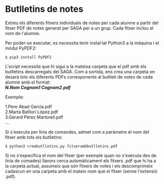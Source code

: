 # Butlletins de notes
Extreu els diferents fitxers individuals de notes per cada alumne a partir del fitxer PDF de notes generat per SAGA per a un grup.
Cada fitxer inclou el nom de l'alumne.

Per poder-se executar, es necessita tenir instal·lat Python3 a la màquina i el mòdul PyPDF2:

    $ pip3 install PyPDF2


L'script necessita que hi sigui a la mateixa carpeta que el pdf amb els butlletins descarregats del SAGA. Com a sortida, ens crea una carpeta on desarà tots els diferents PDFs corresponents al butlletí de notes de cada alumne amb el format:   
***N.Nom Cognom1 Cognom2.pdf***

Exemple:

1.Pere Abad García.pdf  
2.Marta Batllori López.pdf  
3.Gerard Pérez Martorell.pdf  
...

 

Si s'executa per línia de comandes, admet com a paràmetre el nom del fitxer amb tots els butlletins:

    $ python3 creabutlletins.py fitxerambbutlletins.pdf

Si no s'especifica el nom del fitxer (per exemple quan no s'executa des de línia de comades) llavors cerca automàticament els fitxers .pdf que hi ha a la carpeta actual, assumeix que són fitxers de notes i els descomprimeix cadascun en una carpeta amb el mateix nom que el fitxer (sense l'extensió .pdf).


